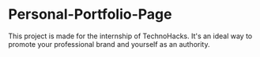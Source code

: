 # Personal-Portfolio-Page
This project is made for the internship of TechnoHacks. It's an ideal way to promote your professional brand and yourself as an authority.
